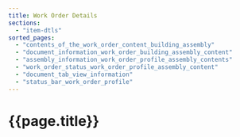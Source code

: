```yaml
---
title: Work Order Details
sections:
  - "item-dtls"
sorted_pages:
  - "contents_of_the_work_order_content_building_assembly"
  - "document_information_work_order_building_assembly_content"
  - "assembly_information_work_order_profile_assembly_contents"
  - "work_order_status_work_order_profile_assembly_content"
  - "document_tab_view_information"
  - "status_bar_work_order_profile"
---
```

# {{page.title}}
